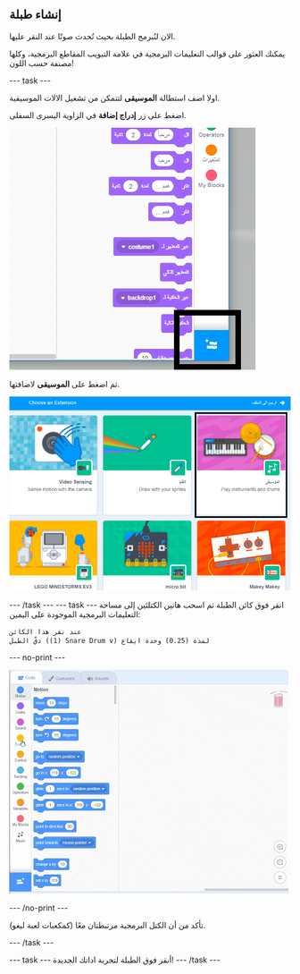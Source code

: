 ## إنشاء طبلة

الان لنُبرمج الطبلة بحيث تُحدث صوتًا عند النقر عليها.

يمكنك العثور على قوالب التعليمات البرمجية في علامة التبويب المقاطع البرمجية، وكلها مصنفة حسب اللون!

--- task ---

اولا اضف استطالة **الموسيقى** لتتمكن من تشغيل الالات الموسيقية.

اضغط على زر **إدراج إضافة** في الزاوية اليسرى السفلى.

![اضف زر الاستطالة المؤشر](images/add-extension-annotated.png)

ثم اضغط على **الموسيقى** لاضافتها.

![ملحق الموسيقى المحدد](images/click-music-annotated.png)

--- /task ---
--- task ---
انقر فوق كائن الطبلة ثم اسحب هاتين الكتلتَين إلى مساحة التعليمات البرمجية الموجودة على اليمين:

```blocks3
عند نقر هذا الكائن
دقّ الطبل ((1) Snare Drum v) لمدة (0.25) وحدة ايقاع
```

--- no-print ---

![لقطة الشاشة](images/connect-block.gif)

--- /no-print ---

تأكد من أن الكتل البرمجية مرتبطتان معًا (كمكعبات لعبة ليغو).

--- /task ---

--- task --- أنقر فوق الطبلة لتجربة اداتك الجديدة! --- /task ---